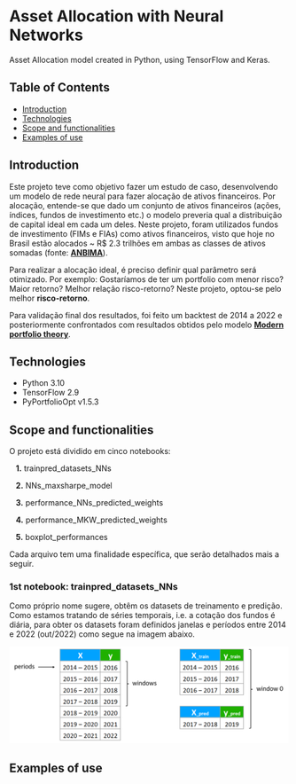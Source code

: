 # Asset Allocation with Neural Networks

Asset Allocation model created in Python, using TensorFlow and Keras.

## Table of Contents

* [Introduction](#introduction)
* [Technologies](#technologies)
* [Scope and functionalities](#scope-and-functionalities)
* [Examples of use](#examples-of-use)

## Introduction

Este projeto teve como objetivo fazer um estudo de caso, desenvolvendo um modelo de rede neural para fazer alocação de ativos financeiros. Por alocação, entende-se que dado um conjunto de ativos financeiros (ações, índices, fundos de investimento etc.) o modelo preveria qual a distribuição de capital ideal em cada um deles. Neste projeto, foram utilizados fundos de investimento (FIMs e FIAs) como ativos financeiros, visto que hoje no Brasil estão alocados ~ R$ 2.3 trilhões em ambas as classes de ativos somadas (fonte: **[ANBIMA](https://www.anbima.com.br/pt_br/informar/estatisticas/fundos-de-investimento/fi-consolidado-diario.htm)**).

Para realizar a alocação ideal, é preciso definir qual parâmetro será otimizado. Por exemplo: Gostaríamos de ter um portfolio com menor risco? Maior retorno? Melhor relação risco-retorno? Neste projeto, optou-se pelo melhor **risco-retorno**.

Para validação final dos resultados, foi feito um backtest de 2014 a 2022 e posteriormente confrontados com resultados obtidos pelo modelo **[Modern portfolio theory](https://en.wikipedia.org/wiki/Modern_portfolio_theory)**.

## Technologies

* Python 3.10
* TensorFlow 2.9
* PyPortfolioOpt v1.5.3

## Scope and functionalities

O projeto está dividido em cinco notebooks:

&nbsp;&nbsp;&nbsp;**1.**  trainpred_datasets_NNs

&nbsp;&nbsp;&nbsp;**2.**  NNs_maxsharpe_model

&nbsp;&nbsp;&nbsp;**3.** performance_NNs_predicted_weights

&nbsp;&nbsp;&nbsp;**4.** performance_MKW_predicted_weights

&nbsp;&nbsp;&nbsp;**5.** boxplot_performances

Cada arquivo tem uma finalidade específica, que serão detalhados mais a seguir.

### 1st notebook: trainpred_datasets_NNs

Como próprio nome sugere, obtêm os datasets de treinamento e predição. Como estamos tratando de séries temporais, i.e. a cotação dos fundos é diária, para obter os datasets foram definidos janelas e períodos entre 2014 e 2022 (out/2022) como segue na imagem abaixo.

![This is an image](/media/windows_table.png)





## Examples of use

